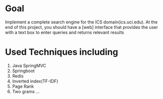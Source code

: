 # Goal
Implement a complete search engine for the ICS domain(ics.uci.edu). At the end of this project, you should have a [web] interface that provides the user with a text box to enter queries and returns relevant results

# Used Techniques including
1. Java SpringMVC
2. Springboot 
3. Redis 
4. Inverted index(TF-IDF)
5. Page Rank
6. Two grams
...


